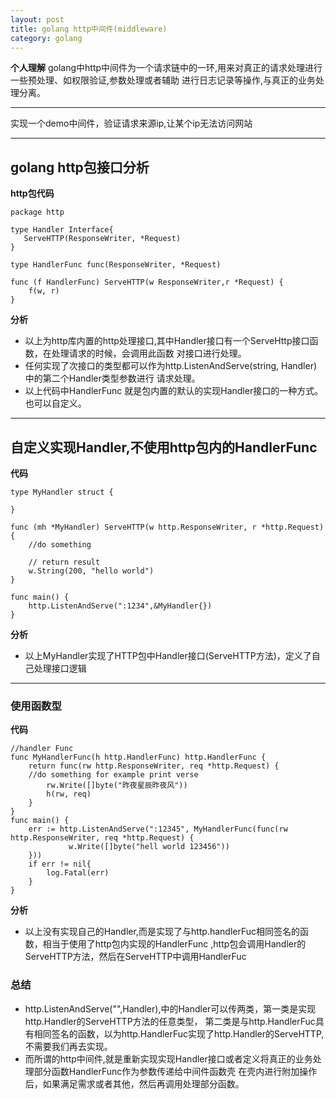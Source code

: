 ```yaml
---
layout: post
title: golang http中间件(middleware)
category: golang
---
```


**个人理解** golang中http中间件为一个请求链中的一环,用来对真正的请求处理进行一些预处理、如权限验证,参数处理或者辅助
进行日志记录等操作,与真正的业务处理分离。

---
实现一个demo中间件，验证请求来源ip,让某个ip无法访问网站

---

## golang http包接口分析

**http包代码** 

```
package http 

type Handler Interface{
   ServeHTTP(ResponseWriter, *Request)
}

type HandlerFunc func(ResponseWriter, *Request)

func (f HandlerFunc) ServeHTTP(w ResponseWriter,r *Request) {
    f(w, r)
}
```
**分析** 

* 以上为http库内置的http处理接口,其中Handler接口有一个ServeHttp接口函数，在处理请求的时候，会调用此函数
对接口进行处理。
*  任何实现了次接口的类型都可以作为http.ListenAndServe(string, Handler)中的第二个Handler类型参数进行
请求处理。
* 以上代码中HandlerFunc 就是包内置的默认的实现Handler接口的一种方式。也可以自定义。

---

## 自定义实现Handler,不使用http包内的HandlerFunc

**代码**

```
type MyHandler struct {
    
}

func (mh *MyHandler) ServeHTTP(w http.ResponseWriter, r *http.Request) {
    //do something
    
    // return result
    w.String(200, "hello world")
}

func main() {
    http.ListenAndServe(":1234",&MyHandler{})
}

```
**分析**

* 以上MyHandler实现了HTTP包中Handler接口(ServeHTTP方法)，定义了自己处理接口逻辑

---

### 使用函数型

**代码**

```
//handler Func
func MyHandlerFunc(h http.HandlerFunc) http.HandlerFunc {
    return func(rw http.ResponseWriter, req *http.Request) {
    //do something for example print verse
        rw.Write([]byte("昨夜星辰昨夜风"))
        h(rw, req)
    }
}
func main() {
    err := http.ListenAndServe(":12345", MyHandlerFunc(func(rw http.ResponseWriter, req *http.Request) {
             w.Write([]byte("hell world 123456"))
    }))
    if err != nil{
        log.Fatal(err)
    }
}
```
**分析**

* 以上没有实现自己的Handler,而是实现了与http.handlerFuc相同签名的函数，相当于使用了http包内实现的HandlerFunc
,http包会调用Handler的ServeHTTP方法，然后在ServeHTTP中调用HandlerFuc


### 总结

* http.ListenAndServe("",Handler),中的Handler可以传两类，第一类是实现http.Handler的ServeHTTP方法的任意类型，
第二类是与http.HandlerFuc具有相同签名的函数，以为http.HandlerFuc实现了http.Handler的ServeHTTP,不需要我们再去实现。
* 而所谓的http中间件,就是重新实现实现Handler接口或者定义将真正的业务处理部分函数HandlerFunc作为参数传递给中间件函数壳
在壳内进行附加操作后，如果满足需求或者其他，然后再调用处理部分函数。

